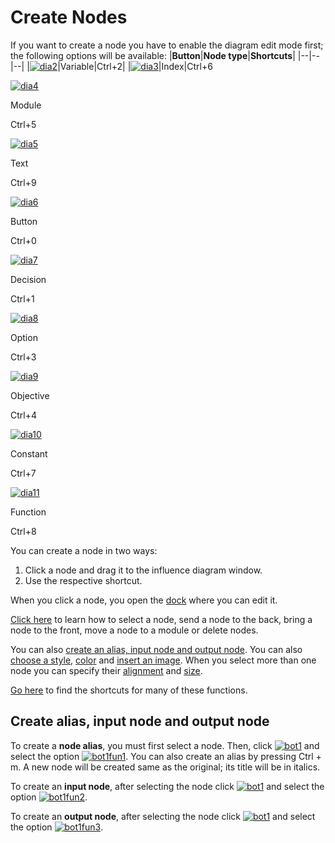# Create Nodes

If you want to create a node you have to enable the diagram edit mode first; the following options will be available:
|**Button**|**Node type**|**Shortcuts**|
|--|--|--|
|[![dia2](http://www.cubeplat.com:8081/wiki/wp-content/uploads/2016/05/dia2.png)](http://www.cubeplat.com:8081/wiki/wp-content/uploads/2016/05/dia2.png)|Variable|Ctrl+2|
|[![dia3](http://www.cubeplat.com:8081/wiki/wp-content/uploads/2016/05/dia3.png)](http://www.cubeplat.com:8081/wiki/wp-content/uploads/2016/05/dia3.png)|Index|Ctrl+6

[![dia4](http://www.cubeplat.com:8081/wiki/wp-content/uploads/2016/05/dia4.png)](http://www.cubeplat.com:8081/wiki/wp-content/uploads/2016/05/dia4.png)

Module

Ctrl+5

[![dia5](http://www.cubeplat.com:8081/wiki/wp-content/uploads/2016/05/dia5.png)](http://www.cubeplat.com:8081/wiki/wp-content/uploads/2016/05/dia5.png)

Text

Ctrl+9

[![dia6](http://www.cubeplat.com:8081/wiki/wp-content/uploads/2016/05/dia6.png)](http://www.cubeplat.com:8081/wiki/wp-content/uploads/2016/05/dia6.png)

Button

Ctrl+0

[![dia7](http://www.cubeplat.com:8081/wiki/wp-content/uploads/2016/05/dia7.png)](http://www.cubeplat.com:8081/wiki/wp-content/uploads/2016/05/dia7.png)

Decision

Ctrl+1

[![dia8](http://www.cubeplat.com:8081/wiki/wp-content/uploads/2016/05/dia8.png)](http://www.cubeplat.com:8081/wiki/wp-content/uploads/2016/05/dia8.png)

Option

Ctrl+3

[![dia9](http://www.cubeplat.com:8081/wiki/wp-content/uploads/2016/05/dia9.png)](http://www.cubeplat.com:8081/wiki/wp-content/uploads/2016/05/dia9.png)

Objective

Ctrl+4

[![dia10](http://www.cubeplat.com:8081/wiki/wp-content/uploads/2016/05/dia10.png)](http://www.cubeplat.com:8081/wiki/wp-content/uploads/2016/05/dia10.png)

Constant

Ctrl+7

[![dia11](http://www.cubeplat.com:8081/wiki/wp-content/uploads/2016/05/dia11.png)](http://www.cubeplat.com:8081/wiki/wp-content/uploads/2016/05/dia11.png)

Function

Ctrl+8

You can create a node in two ways:  
1. Click a node and drag it to the influence diagram window.  
2. Use the respective shortcut.

When you click a node, you open the  [dock](http://www.cubeplat.com:8081/wiki/en/knowledge-base/dock-nodes/) where you can edit it.

[Click here](http://www.cubeplat.com:8081/wiki/en/knowledge-base/select-node-styles/)  to learn how to select a node, send a node to the back, bring a node to the front, move a node to a module or delete nodes.

You can also  [create an alias, input node and output node](http://www.cubeplat.com:8081/wiki/en/knowledge-base/create-nodes/#Create_alias_input_node_and_output_node). You can also [choose a style](http://www.cubeplat.com:8081/wiki/en/knowledge-base/select-node-styles/#Style), [color](http://www.cubeplat.com:8081/wiki/en/knowledge-base/select-node-styles/#Color) and  [insert an image](http://www.cubeplat.com:8081/wiki/en/knowledge-base/select-node-styles/#Image). When you select more than one node you can specify their  [alignment](http://www.cubeplat.com:8081/wiki/en/knowledge-base/select-node-styles/#Align_nodes) and  [size](http://www.cubeplat.com:8081/wiki/en/knowledge-base/select-node-styles/#Node_size).

[Go here](http://www.cubeplat.com:8081/wiki/en/knowledge-base/shortcuts-2/)  to find the shortcuts for many of these functions.

## Create alias, input node and output node

To create a  **node alias**, you must first select a node. Then, click  [![bot1](http://www.cubeplat.com:8081/wiki/wp-content/uploads/2016/05/bot1.png)](http://www.cubeplat.com:8081/wiki/wp-content/uploads/2016/05/bot1.png)  and select the option [![bot1fun1](http://www.cubeplat.com:8081/wiki/wp-content/uploads/2016/05/bot1fun1.png)](http://www.cubeplat.com:8081/wiki/wp-content/uploads/2016/05/bot1fun1.png). You can also create an alias by pressing Ctrl + m. A new node will be created same as the original; its title will be in italics.

To create an  **input node**, after selecting the node click  [![bot1](http://www.cubeplat.com:8081/wiki/wp-content/uploads/2016/05/bot1.png)](http://www.cubeplat.com:8081/wiki/wp-content/uploads/2016/05/bot1.png) and select the option  [![bot1fun2](http://www.cubeplat.com:8081/wiki/wp-content/uploads/2016/05/bot1fun2.png)](http://www.cubeplat.com:8081/wiki/wp-content/uploads/2016/05/bot1fun2.png).

To create an  **output node**, after selecting the node click  [![bot1](http://www.cubeplat.com:8081/wiki/wp-content/uploads/2016/05/bot1.png)](http://www.cubeplat.com:8081/wiki/wp-content/uploads/2016/05/bot1.png) and select the option  [![bot1fun3](http://www.cubeplat.com:8081/wiki/wp-content/uploads/2016/05/bot1fun3.png)](http://www.cubeplat.com:8081/wiki/wp-content/uploads/2016/05/bot1fun3.png).
<!--stackedit_data:
eyJoaXN0b3J5IjpbLTEwMzI2NDM4ODRdfQ==
-->